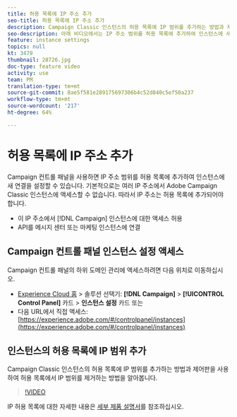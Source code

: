 ```yaml
---
title: 허용 목록에 IP 주소 추가
seo-title: 허용 목록에 IP 주소 추가
description: Campaign Classic 인스턴스의 허용 목록에 IP 범위를 추가하는 방법과 제어판을 사용하여 허용 목록에서 IP 범위를 제거하는 방법을 알아봅니다.
seo-description: 아래 비디오에서는 IP 주소 범위를 허용 목록에 추가하여 인스턴스에 새 연결을 설정하는 방법을 설명합니다.
feature: instance settings
topics: null
kt: 3479
thumbnail: 28726.jpg
doc-type: feature video
activity: use
team: PM
translation-type: tm+mt
source-git-commit: 8ae5f581e289175697306b4c52d840c5ef50a237
workflow-type: tm+mt
source-wordcount: '217'
ht-degree: 64%

---
```



# 허용 목록에 IP 주소 추가

Campaign 컨트롤 패널을 사용하면 IP 주소 범위를 허용 목록에 추가하여 인스턴스에 새 연결을 설정할 수 있습니다. 기본적으로는 여러 IP 주소에서 Adobe Campaign Classic 인스턴스에 액세스할 수 없습니다. 따라서 IP 주소는 허용 목록에 추가되어야 합니다.

* 이 IP 주소에서 [!DNL Campaign] 인스턴스에 대한 액세스 허용
* API를 메시지 센터 또는 마케팅 인스턴스에 연결

## Campaign 컨트롤 패널 인스턴스 설정 액세스

Campaign 컨트롤 패널의 하위 도메인 관리에 액세스하려면 다음 위치로 이동하십시오.

* [Experience Cloud 홈](https://experience.adobe.com/#/home) > 솔루션 선택기: **[!DNL Campaign]** > **[!UICONTROL Control Panel]** 카드 > **인스턴스 설정** 카드
또는
* 다음 URL에서 직접 액세스: [https://experience.adobe.com/#/controlpanel/instances](https://experience.adobe.com/#/controlpanel/instances)

## 인스턴스의 허용 목록에 IP 범위 추가

Campaign Classic 인스턴스의 허용 목록에 IP 범위를 추가하는 방법과 제어판을 사용하여 허용 목록에서 IP 범위를 제거하는 방법을 알아봅니다.

>[!VIDEO](https://video.tv.adobe.com/v/28726?quality=12)

IP 허용 목록에 대한 자세한 내용은 [세부 제품 설명서](https://helpx.adobe.com/kr/campaign/kb/control-panel-instance-settings.html)를 참조하십시오.
